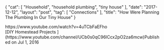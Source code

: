 {
   "cat": [
      "Household",
      "household plumbing",
      "tiny house"
   ],
   "date": "2017-12-12",
   "layout": "post",
   "tag": [
      "Connections"
   ],
   "title": "How Were Planning The Plumbing In Our Tiny House"
}

<div>https://www.youtube.com/watch?v=4uTCbFaEFho</div>
<div>
<div></div>
<div>[DIY Homestead Projects ](https://www.youtube.com/channel/UCb0s0qC96lCcx2pO2za6mcw)Published on Jul 1, 2016</div>
</div>